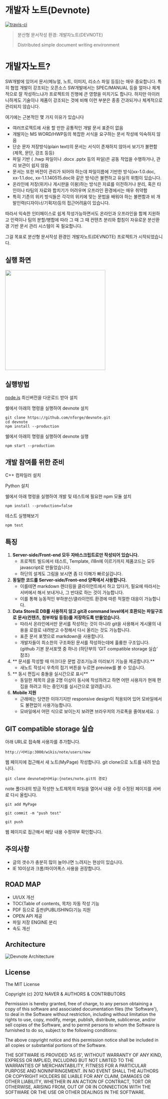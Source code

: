 개발자 노트(Devnote)
====================

[![travis-ci](https://secure.travis-ci.org/nforge/devnote.png?branch=master)](http://travis-ci.org/nforge/devnote)

> 분산형 문서작성 환경: 개발자노트(DEVNOTE)
>
> Distributed simple document writing environment

개발자노트?
========
 SW개발에 있어서 문서(메뉴얼, 노트, 이미지, 리소스 파일 등등)는 매우 중요합니다.
특히 협업 개발이 강조되는 오픈소스 SW개발에서는 SPEC/MANUAL 등을 얼마나 체계적으로 잘 작성하느냐가 프로젝트의 진행에 큰 영향을 미치기도 합니다. 하지만 아이러니하게도 기술이나 제품이 강조되는 것에 비해 이런 부분은 종종 간과되거나 체계적으로 관리되지 않습니다. 

여기에는 근본적인 몇 가지 이유가 있습니다

 - 여러프로젝트에 사용 할 만한 공통적인 개발 문서 표준이 없음
 - 개발자는 MS WORD/HWP등의 복잡한 서식을 요구하는 문서 작성에 익숙하지 않음
 - 단순 문자 저장방식(plain text)의 문서는 서식이 존재하지 않아서 보기가 불편함 (제목, 문단, 강조 등등)
 - 파일 기반 ( .hwp 파일이나 .docx .pptx 등의 파일)은 공동 작업을 수행하거나, 관리 보관이 쉽지 않음
 - 문서는 또한 버전이 관리가 되어야 하는데 파일이름에 기반한 방식(xx-1.0.doc, xx-1.1.doc, xx-1.1.140515.doc와 같은 방식)은 불편하고 유실의 위험이 있습니다.
 - 온라인에 저장(위키나 게시판을 이용)하는 방식은 자료를 이전하거나 분리, 혹은 타인이나 타팀의 자료와 합치기가 어려우며 오프라인 환경에서는 매우 취약함
 - 특히 기존의 위키 방식들은 각각의 위키에 맞는 문법을 배워야 하는 불편함과 비 개발인력(디자이너/기획자)등의 접근어려움이 있습니다.

따라서 익숙한 인터페이스로 쉽게 작성가능하면서도 온라인과 오프라인을 함께 지원하고 인력이나 팀의 분할/병합에 따라 그 때 그 때 컨텐츠 분리와 합침이 자유로운 분산환경 기반 문서 관리 시스템이 꼭 필요합니다. 

그걸 목표로 분산형 문서작성 환경인 개발자노트(DEVNOTE) 프로젝트가 시작되었습니다.
 

실행 화면
---

<img src='https://raw.github.com/nforge/devnote/master/doc/screenshot_devnote.png' width="320">



실행방법
---

[node.js](http://nodejs.org/) 최신버전을 다운로드 받아 설치

쉘에서 아래의 명령을 실행하여 devnote 설치

    git clone https://github.com/nforge/devnote.git
    cd devnote
    npm install --production

쉘에서 아래의 명령을 실행하여 devnote 실행

    npm start --production

개발 참여를 위한 준비
---

C++ 컴파일러 설치

Python 설치

쉘에서 아래 명령을 실행하여 개발 및 테스트에 필요한 npm 모듈 설치

    npm install --production=false

테스트 실행해보기

    npm test

특징
---

1. **Server-side/Front-end 모두 자바스크립트로만 작성되어 있습니다.**
    - 프로젝트 빌드에서 테스트, Template, i18n에 이르기까지 제품코드는 모두 javascript로 만들었습니다.
    - 하단의 설계도 그림을 보시면 좀 더 이해가 빠르실겁니다.
2. **동일한 코드를 Server-side/Front-end 양쪽에서 사용합니다.**
    - 이를테면 markdown 렌더링을 클라이언트에서 하고 있다가, 필요에 따라서는 서버에서 해서 보내거나, 그 반대로 하는 것이 가능합니다.
    - 이를 통해 능동적인 부하분산/클라이언트 환경에 따른 적절한 대응이 가능합니다.
4. **Data Store로 DB를 사용하지 않고 git과 command level에서 호환되는 파일구조로 문서(컨텐츠, 첨부파일 등등)를 저장하도록 만들었습니다.**
    - 따라서 온라인에서만 문서를 작성하는 것이 아니라 git을 사용해서 게시물의 내용을 로컬로 내려받고 수정해서 다시 올리는 것도 가능합니다.
    - 표준 문서 포맷으로 markdown을 사용합니다.
    - 개발자들이 최소한의 구조화된 문서를 작성하는데에 훌륭한 구조입니다. (github 기본 문서포맷 중 하나)
      (하단부의 'GIT compatible storage 실습' 참조)
5. ** 문서를 작성할 때 마크다운 문법 강조기능과 미리보기 기능을 제공합니다.**
    - 새노트 작성시 우측의 접기 버튼을 누르면 preview를 볼 수 있습니다.
6. ** 동시 편집시 충돌을 실시간으로 표시**
    - 동일한 제목의 글을 2명 이상이 동시에 작성하려고 하면 어떤 사용자가 현재 편집을 하려고 하는 중인지를 실시간으로 알려줍니다.
7. **Mobile 지원**
	- 근래에는 당연한 이야기지만 responsive design이 적용되어 있어 모바일에서도 불편없이 사용가능합니다.
    - 모바일에서 어떤 식으로 보이는지 보려면 브라우저의 가로폭을 줄여보세요. :)


GIT compatible storage 실습 
----

아래 URL로 접속해 사용자를 추가합니다.

    http://서버ip:3000/wikis/note/users/new

웹 페이지에 접근해서 새 노트(MyPage) 작성합니다.
git clone으로 노트를 내려 받습니다.

    git clone devnote@서버ip:{notes/note.git의 경로}

note 폴더내의 방금 작성한 노트제목의 파일을 열어서 내용 수정
수정된 페이지를 서버로 다시 올립니다.

    git add MyPage

    git commit -m "push test"

    git push

웹 페이지로 접근해서 해당 내용 수정여부 확인합니다.


주의사항
---

- 글의 갯수가 충분히 많이 늘어나면 느려지는 현상이 있습니다. 
- IE 10이상과 크롬/파이어폭스 사용을 권장합니다.


ROAD MAP
---

- UI/UX 개선
- TOC(Table of contents, 목차) 자동 작성 기능
- PDF 등으로 출판(PUBLISHING)기능 지원 
- OPEN API 제공
- 파일 저장 ENGINE 분리
- 속도 개선


Architecture
---
![Devnote Architecture](https://raw.github.com/nforge/devnote/master/doc/devnote_architecture.png)

## License 

The MIT License

Copyright (c) 2012 NAVER & AUTHORS & CONTRIBUTORS

Permission is hereby granted, free of charge, to any person obtaining
a copy of this software and associated documentation files (the
'Software'), to deal in the Software without restriction, including
without limitation the rights to use, copy, modify, merge, publish,
distribute, sublicense, and/or sell copies of the Software, and to
permit persons to whom the Software is furnished to do so, subject to
the following conditions:

The above copyright notice and this permission notice shall be
included in all copies or substantial portions of the Software.

THE SOFTWARE IS PROVIDED 'AS IS', WITHOUT WARRANTY OF ANY KIND,
EXPRESS OR IMPLIED, INCLUDING BUT NOT LIMITED TO THE WARRANTIES OF
MERCHANTABILITY, FITNESS FOR A PARTICULAR PURPOSE AND NONINFRINGEMENT.
IN NO EVENT SHALL THE AUTHORS OR COPYRIGHT HOLDERS BE LIABLE FOR ANY
CLAIM, DAMAGES OR OTHER LIABILITY, WHETHER IN AN ACTION OF CONTRACT,
TORT OR OTHERWISE, ARISING FROM, OUT OF OR IN CONNECTION WITH THE
SOFTWARE OR THE USE OR OTHER DEALINGS IN THE SOFTWARE.
